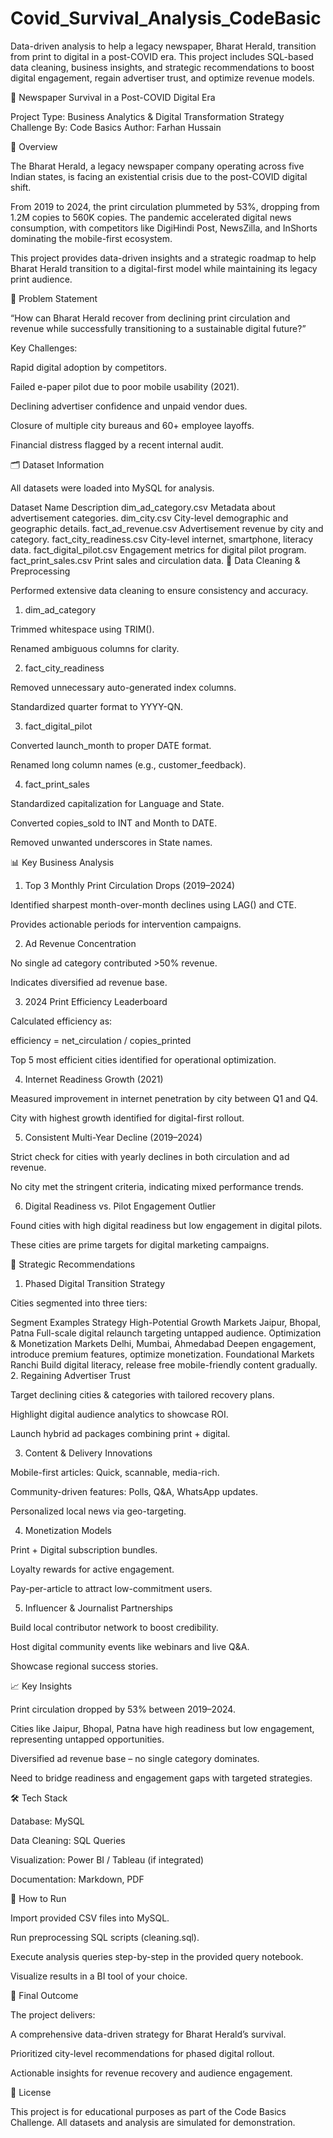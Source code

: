 # Covid_Survival_Analysis_CodeBasic
Data-driven analysis to help a legacy newspaper, Bharat Herald, transition from print to digital in a post-COVID era. This project includes SQL-based data cleaning, business insights, and strategic recommendations to boost digital engagement, regain advertiser trust, and optimize revenue models.


📰 Newspaper Survival in a Post-COVID Digital Era

Project Type: Business Analytics & Digital Transformation Strategy
Challenge By: Code Basics
Author: Farhan Hussain

📌 Overview

The Bharat Herald, a legacy newspaper company operating across five Indian states, is facing an existential crisis due to the post-COVID digital shift.

From 2019 to 2024, the print circulation plummeted by 53%, dropping from 1.2M copies to 560K copies.
The pandemic accelerated digital news consumption, with competitors like DigiHindi Post, NewsZilla, and InShorts dominating the mobile-first ecosystem.

This project provides data-driven insights and a strategic roadmap to help Bharat Herald transition to a digital-first model while maintaining its legacy print audience.

🎯 Problem Statement

“How can Bharat Herald recover from declining print circulation and revenue while successfully transitioning to a sustainable digital future?”

Key Challenges:

Rapid digital adoption by competitors.

Failed e-paper pilot due to poor mobile usability (2021).

Declining advertiser confidence and unpaid vendor dues.

Closure of multiple city bureaus and 60+ employee layoffs.

Financial distress flagged by a recent internal audit.

🗂 Dataset Information

All datasets were loaded into MySQL for analysis.

Dataset Name	Description
dim_ad_category.csv	Metadata about advertisement categories.
dim_city.csv	City-level demographic and geographic details.
fact_ad_revenue.csv	Advertisement revenue by city and category.
fact_city_readiness.csv	City-level internet, smartphone, literacy data.
fact_digital_pilot.csv	Engagement metrics for digital pilot program.
fact_print_sales.csv	Print sales and circulation data.
🔧 Data Cleaning & Preprocessing

Performed extensive data cleaning to ensure consistency and accuracy.

1. dim_ad_category

Trimmed whitespace using TRIM().

Renamed ambiguous columns for clarity.

2. fact_city_readiness

Removed unnecessary auto-generated index columns.

Standardized quarter format to YYYY-QN.

3. fact_digital_pilot

Converted launch_month to proper DATE format.

Renamed long column names (e.g., customer_feedback).

4. fact_print_sales

Standardized capitalization for Language and State.

Converted copies_sold to INT and Month to DATE.

Removed unwanted underscores in State names.

📊 Key Business Analysis
1. Top 3 Monthly Print Circulation Drops (2019–2024)

Identified sharpest month-over-month declines using LAG() and CTE.

Provides actionable periods for intervention campaigns.

2. Ad Revenue Concentration

No single ad category contributed >50% revenue.

Indicates diversified ad revenue base.

3. 2024 Print Efficiency Leaderboard

Calculated efficiency as:

efficiency = net_circulation / copies_printed


Top 5 most efficient cities identified for operational optimization.

4. Internet Readiness Growth (2021)

Measured improvement in internet penetration by city between Q1 and Q4.

City with highest growth identified for digital-first rollout.

5. Consistent Multi-Year Decline (2019–2024)

Strict check for cities with yearly declines in both circulation and ad revenue.

No city met the stringent criteria, indicating mixed performance trends.

6. Digital Readiness vs. Pilot Engagement Outlier

Found cities with high digital readiness but low engagement in digital pilots.

These cities are prime targets for digital marketing campaigns.

🧩 Strategic Recommendations
1. Phased Digital Transition Strategy

Cities segmented into three tiers:

Segment	Examples	Strategy
High-Potential Growth Markets	Jaipur, Bhopal, Patna	Full-scale digital relaunch targeting untapped audience.
Optimization & Monetization Markets	Delhi, Mumbai, Ahmedabad	Deepen engagement, introduce premium features, optimize monetization.
Foundational Markets	Ranchi	Build digital literacy, release free mobile-friendly content gradually.
2. Regaining Advertiser Trust

Target declining cities & categories with tailored recovery plans.

Highlight digital audience analytics to showcase ROI.

Launch hybrid ad packages combining print + digital.

3. Content & Delivery Innovations

Mobile-first articles: Quick, scannable, media-rich.

Community-driven features: Polls, Q&A, WhatsApp updates.

Personalized local news via geo-targeting.

4. Monetization Models

Print + Digital subscription bundles.

Loyalty rewards for active engagement.

Pay-per-article to attract low-commitment users.

5. Influencer & Journalist Partnerships

Build local contributor network to boost credibility.

Host digital community events like webinars and live Q&A.

Showcase regional success stories.

📈 Key Insights

Print circulation dropped by 53% between 2019–2024.

Cities like Jaipur, Bhopal, Patna have high readiness but low engagement, representing untapped opportunities.

Diversified ad revenue base – no single category dominates.

Need to bridge readiness and engagement gaps with targeted strategies.

🛠 Tech Stack

Database: MySQL

Data Cleaning: SQL Queries

Visualization: Power BI / Tableau (if integrated)

Documentation: Markdown, PDF

🚀 How to Run

Import provided CSV files into MySQL.

Run preprocessing SQL scripts (cleaning.sql).

Execute analysis queries step-by-step in the provided query notebook.

Visualize results in a BI tool of your choice.

📌 Final Outcome

The project delivers:

A comprehensive data-driven strategy for Bharat Herald’s survival.

Prioritized city-level recommendations for phased digital rollout.

Actionable insights for revenue recovery and audience engagement.

📜 License

This project is for educational purposes as part of the Code Basics Challenge.
All datasets and analysis are simulated for demonstration.
